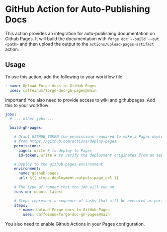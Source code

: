 # GitHub Action for Auto-Publishing Docs

This action provides an integration for auto-publishing documentation on Github Pages. It will build the documentation with `forge doc --build --out <path>` and then upload the output to the `actions/upload-pages-artifact` action.

## Usage

To use this action, add the following to your workflow file:

```yaml
- name: Upload Forge docs to GitHub Pages
  uses: caffeinum/forge-doc-gh-pages@main
```

Important! You also need to provide access to wiki and githubpages. Add this to your workflow:

```yaml
jobs:
  # ... other jobs ...

  build-gh-pages:

    # Grant GITHUB_TOKEN the permissions required to make a Pages deployment
    # from https://github.com/actions/deploy-pages
    permissions:
      pages: write # to deploy to Pages
      id-token: write # to verify the deployment originates from an appropriate source

    # Deploy to the github-pages environment
    environment:
      name: github-pages
      url: ${{ steps.deployment.outputs.page_url }}
      
    # The type of runner that the job will run on
    runs-on: ubuntu-latest

    # Steps represent a sequence of tasks that will be executed as part of the job
    steps:
      - name: Upload Forge docs to GitHub Pages
        uses: caffeinum/forge-doc-gh-pages@main
```

You also need to enable Github Actions in your Pages configuration.
